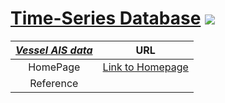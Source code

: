 # [Time-Series Database](https://github.com/WenjieDu/Time_Series_Database) ![](https://hits.seeyoufarm.com/api/count/incr/badge.svg?url=https%3A%2F%2Fgithub.com%2FWenjieDu%2FTime_Series_Database&count_bg=%2379C83D&title_bg=%23555555&icon=&icon_color=%23E7E7E7&title=Visits&edge_flat=false)


| <ins>*Vessel AIS data*</ins> | URL                                                                                                                                                         |
|:-------------------------------------:|----------------------------------------------------------------------------------------------------------------------------------------------------|
|               HomePage                | [Link to Homepage](https://zenodo.org/record/8064564)                                                                                              |
|               Reference               | []()                                                                                                                                               |
